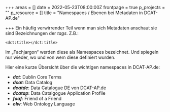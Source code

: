 +++
areas = []
date = 2022-05-23T08:00:00Z
frontpage = true
p_projects = ""
p_resource = []
title = "Namespaces / Ebenen bei Metadaten in DCAT-AP.de"

+++
Ein häufig verwirrender Teil wenn man sich Metadaten anschaut sie sind Bezeichnungen der _tags_. Z.B.: 

    <dct:title></dct:title>

Im „Fachjargon“ werden diese als Namespaces bezeichnet. Und spiegeln nur wieder, wo und von wem diese definiert wurden. 

Hier eine kurze Übersicht über die wichtigen namespaces in DCAT-AP.de:

* **_dct_**: Dublin Core Terms 
* **_dcat_**: Data Catalog
* **_dcatde_**: Data Catalogue DE von DCAT-AP.de
* **_dcatap_**: Data Catalgogue Application Profile
* **_foaf_**: Friend of a Friend
* **_olw_**:  Web Ontology Language